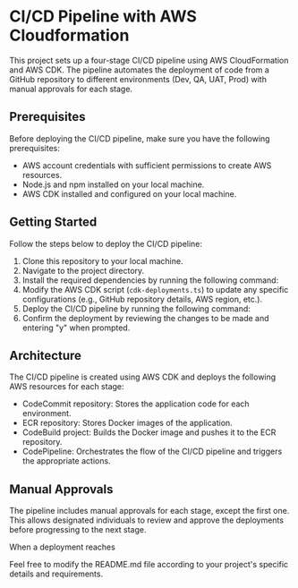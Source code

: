 # CI/CD Pipeline with AWS Cloudformation

This project sets up a four-stage CI/CD pipeline using AWS CloudFormation and AWS CDK. The pipeline automates the deployment of code from a GitHub repository to different environments (Dev, QA, UAT, Prod) with manual approvals for each stage.

## Prerequisites

Before deploying the CI/CD pipeline, make sure you have the following prerequisites:

- AWS account credentials with sufficient permissions to create AWS resources.
- Node.js and npm installed on your local machine.
- AWS CDK installed and configured on your local machine.

## Getting Started

Follow the steps below to deploy the CI/CD pipeline:

1. Clone this repository to your local machine.
2. Navigate to the project directory.
3. Install the required dependencies by running the following command:
4. Modify the AWS CDK script (`cdk-deployments.ts`) to update any specific configurations (e.g., GitHub repository details, AWS region, etc.).
5. Deploy the CI/CD pipeline by running the following command:
6. Confirm the deployment by reviewing the changes to be made and entering "y" when prompted.

## Architecture

The CI/CD pipeline is created using AWS CDK and deploys the following AWS resources for each stage:

- CodeCommit repository: Stores the application code for each environment.
- ECR repository: Stores Docker images of the application.
- CodeBuild project: Builds the Docker image and pushes it to the ECR repository.
- CodePipeline: Orchestrates the flow of the CI/CD pipeline and triggers the appropriate actions.

## Manual Approvals

The pipeline includes manual approvals for each stage, except the first one. This allows designated individuals to review and approve the deployments before progressing to the next stage.

When a deployment reaches

Feel free to modify the README.md file according to your project's specific details and requirements.
